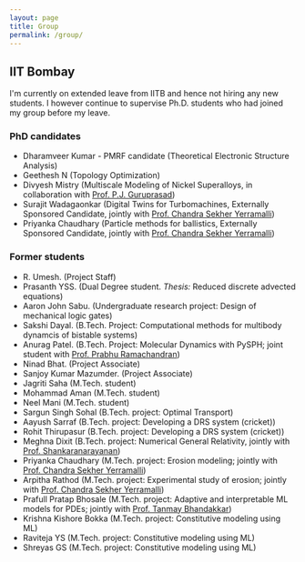 ```yaml
---
layout: page
title: Group
permalink: /group/
---
```


## IIT Bombay

I'm currently on extended leave from IITB and hence not hiring any new students. I however continue to supervise Ph.D. students who had joined my group before my leave.

### PhD candidates

- Dharamveer Kumar - PMRF candidate (Theoretical Electronic Structure Analysis)
- Geethesh N (Topology Optimization)
- Divyesh Mistry (Multiscale Modeling of Nickel Superalloys, in collaboration with [Prof. P.J. Guruprasad](https://www.aero.iitb.ac.in/~pjguru/))
- Surajit Wadagaonkar (Digital Twins for Turbomachines, Externally Sponsored Candidate, jointly with [Prof. Chandra Sekher Yerramalli](https://www.aero.iitb.ac.in/home/people/faculty/chandra))
- Priyanka Chaudhary (Particle methods for ballistics, Externally Sponsored Candidate, jointly with [Prof. Chandra Sekher Yerramalli](https://www.aero.iitb.ac.in/home/people/faculty/chandra))

### Former students

- R. Umesh. (Project Staff)
- Prasanth YSS. (Dual Degree student. *Thesis:* Reduced discrete advected equations)
- Aaron John Sabu. (Undergraduate research project: Design of mechanical logic gates)
- Sakshi Dayal. (B.Tech. Project: Computational methods for multibody dynamcis of bistable systems)
- Anurag Patel. (B.Tech. Project: Molecular Dynamics with PySPH; joint student with [Prof. Prabhu Ramachandran](https://www.aero.iitb.ac.in/~prabhu/))
- Ninad Bhat. (Project Associate)
- Sanjoy Kumar Mazumder. (Project Associate)
- Jagriti Saha (M.Tech. student)
- Mohammad Aman (M.Tech. student)
- Neel Mani (M.Tech. student)
- Sargun Singh Sohal (B.Tech. project: Optimal Transport)
- Aayush Sarraf (B.Tech. project: Developing a DRS system (cricket))
- Rohit Thirupasur (B.Tech. project: Developing a DRS system (cricket))
- Meghna Dixit (B.Tech. project: Numerical General Relativity, jointly with [Prof. Shankaranarayanan](https://homepages.iitb.ac.in/~shanki/))
- Priyanka Chaudhary (M.Tech. project: Erosion modeling; jointly with [Prof. Chandra Sekher Yerramalli](https://www.aero.iitb.ac.in/home/people/faculty/chandra))
- Arpitha Rathod (M.Tech. project: Experimental study of erosion; jointly with [Prof. Chandra Sekher Yerramalli](https://www.aero.iitb.ac.in/home/people/faculty/chandra))
- Prafull Pratap Bhosale (M.Tech. project: Adaptive and interpretable ML models for PDEs; jointly with [Prof. Tanmay Bhandakkar](https://www.me.iitb.ac.in/~tanmay/))
- Krishna Kishore Bokka (M.Tech. project: Constitutive modeling using ML)
- Raviteja YS (M.Tech. project: Constitutive modeling using ML)
- Shreyas GS (M.Tech. project: Constitutive modeling using ML)
